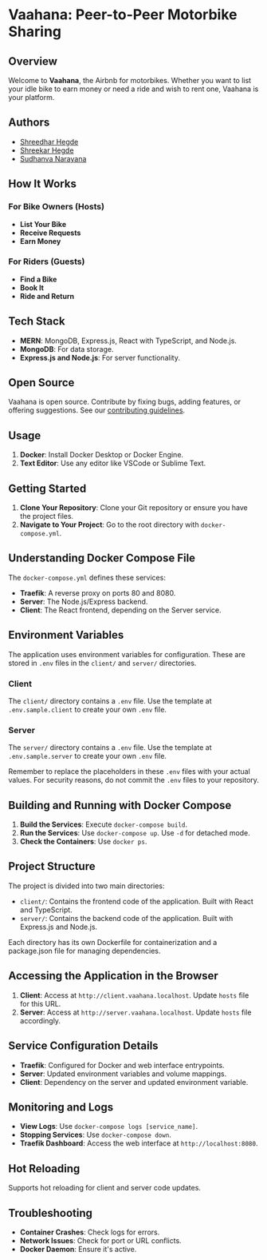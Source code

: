 # Vaahana: Peer-to-Peer Motorbike Sharing

## Overview

Welcome to **Vaahana**, the Airbnb for motorbikes. Whether you want to list your idle bike to earn money or need a ride and wish to rent one, Vaahana is your platform.

## Authors
- [Shreedhar Hegde](https://www.linkedin.com/in/shreedhar-hegde/)
- [Shreekar Hegde](https://www.linkedin.com/in/shreekar-hegde/)
- [Sudhanva Narayana](https://linkedin.com/in/nsudhanva/)

## How It Works

### For Bike Owners (Hosts)
- **List Your Bike**
- **Receive Requests**
- **Earn Money**

### For Riders (Guests)
- **Find a Bike**
- **Book It**
- **Ride and Return**

## Tech Stack

- **MERN**: MongoDB, Express.js, React with TypeScript, and Node.js.
- **MongoDB**: For data storage.
- **Express.js and Node.js**: For server functionality.

## Open Source

Vaahana is open source. Contribute by fixing bugs, adding features, or offering suggestions. See our [contributing guidelines](CONTRIBUTING.md).

## Usage

1. **Docker**: Install Docker Desktop or Docker Engine.
2. **Text Editor**: Use any editor like VSCode or Sublime Text.

## Getting Started

1. **Clone Your Repository**: Clone your Git repository or ensure you have the project files.
2. **Navigate to Your Project**: Go to the root directory with `docker-compose.yml`.

## Understanding Docker Compose File

The `docker-compose.yml` defines these services:

- **Traefik**: A reverse proxy on ports 80 and 8080.
- **Server**: The Node.js/Express backend.
- **Client**: The React frontend, depending on the Server service.

## Environment Variables

The application uses environment variables for configuration. These are stored in `.env` files in the `client/` and `server/` directories.

### Client

The `client/` directory contains a `.env` file. Use the template at `.env.sample.client` to create your own `.env` file.

### Server

The `server/` directory contains a `.env` file. Use the template at `.env.sample.server` to create your own `.env` file.

Remember to replace the placeholders in these `.env` files with your actual values. For security reasons, do not commit the `.env` files to your repository.

## Building and Running with Docker Compose

1. **Build the Services**: Execute `docker-compose build`.
2. **Run the Services**: Use `docker-compose up`. Use `-d` for detached mode.
3. **Check the Containers**: Use `docker ps`.

## Project Structure

The project is divided into two main directories:

- `client/`: Contains the frontend code of the application. Built with React and TypeScript.
- `server/`: Contains the backend code of the application. Built with Express.js and Node.js.

Each directory has its own Dockerfile for containerization and a package.json file for managing dependencies.

## Accessing the Application in the Browser

1. **Client**: Access at `http://client.vaahana.localhost`. Update `hosts` file for this URL.
2. **Server**: Access at `http://server.vaahana.localhost`. Update `hosts` file accordingly.

## Service Configuration Details

- **Traefik**: Configured for Docker and web interface entrypoints.
- **Server**: Updated environment variables and volume mappings.
- **Client**: Dependency on the server and updated environment variable.

## Monitoring and Logs

- **View Logs**: Use `docker-compose logs [service_name]`.
- **Stopping Services**: Use `docker-compose down`.
- **Traefik Dashboard**: Access the web interface at `http://localhost:8080`.

## Hot Reloading

Supports hot reloading for client and server code updates.

## Troubleshooting

- **Container Crashes**: Check logs for errors.
- **Network Issues**: Check for port or URL conflicts.
- **Docker Daemon**: Ensure it's active.